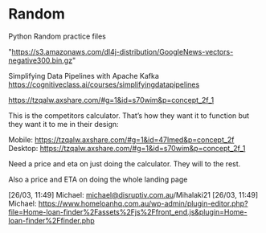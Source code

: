 # Random
Python Random practice files

"https://s3.amazonaws.com/dl4j-distribution/GoogleNews-vectors-negative300.bin.gz"


Simplifying Data Pipelines with Apache Kafka
https://cognitiveclass.ai/courses/simplifyingdatapipelines


https://tzqalw.axshare.com/#g=1&id=s70wim&p=concept_2f_1

This is the competitors calculator. That’s how they want it to function but they want it to me in their design:

Mobile: https://tzqalw.axshare.com/#g=1&id=47lmed&p=concept_2f
Desktop: https://tzqalw.axshare.com/#g=1&id=s70wim&p=concept_2f_1

Need a price and eta on just doing the calculator. They will to the rest.

Also a price and ETA on doing the whole landing page

[26/03, 11:49] Michael: michael@disruptiv.com.au/Mihalaki21
[26/03, 11:49] Michael: https://www.homeloanhq.com.au/wp-admin/plugin-editor.php?file=Home-loan-finder%2Fassets%2Fjs%2Ffront_end.js&plugin=Home-loan-finder%2Ffinder.php
